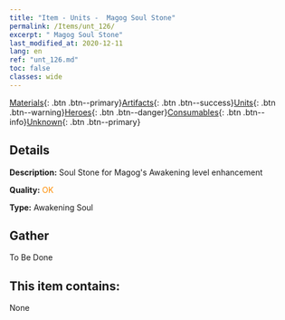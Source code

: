 ```yaml
---
title: "Item - Units -  Magog Soul Stone"
permalink: /Items/unt_126/
excerpt: " Magog Soul Stone"
last_modified_at: 2020-12-11
lang: en
ref: "unt_126.md"
toc: false
classes: wide
---
```

 [Materials](/Items/){: .btn .btn--primary}[Artifacts](/Items/Artifacts/){: .btn .btn--success}[Units](/Items/Units/){: .btn .btn--warning}[Heroes](/Items/Heroes/){: .btn .btn--danger}[Consumables](/Items/Consumables/){: .btn .btn--info}[Unknown](/Items/Unknown/){: .btn .btn--primary}

## Details
 **Description:** Soul Stone for Magog's Awakening level enhancement

 **Quality:** <span style="color: #FF8C00">OK</span>

 **Type:** Awakening Soul

## Gather

  To Be Done

## This item contains:

  None


